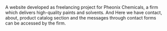 A website developed as freelancing project for Pheonix Chemicals, a firm which delivers high-quality paints and solvents. And Here we have contact, about, product catalog section and the messages through contact forms can be accessed by the firm.
